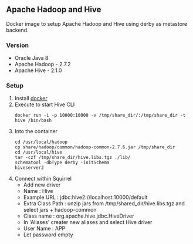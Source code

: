 ## Apache Hadoop and Hive

Docker image to setup Apache Hadoop and Hive using derby as metastore backend.


### Version

* Oracle Java 8
* Apache Hadoop - 2.7.2
* Apache Hive - 2.1.0


### Setup

1. Install [docker](https://docs.docker.com/docker-for-mac/)
2. Execute to start Hive CLI
    ```
    docker run -i -p 10000:10000 -v /tmp/share_dir/:/tmp/share_dir -t hive /bin/bash
    ```
3. Into the container
    ```
    cd /usr/local/hadoop
    cp share/hadoop/common/hadoop-common-2.7.6.jar /tmp/share_dir
    cd /usr/local/hive
    tar -czf /tmp/share_dir/hive.libs.tgz ./lib/
    schematool -dbType derby -initSchema
    hiveserver2
    ```
4. Connect within Squirrel
	* Add new driver
	* Name : Hive
	* Example URL : jdbc:hive2://localhost:10000/default
	* Extra Class Path : unzip jars from /tmp/shared_dir/hive.libs.tgz and select jars + hadoop-common
	* Class name : org.apache.hive.jdbc.HiveDriver
	* In 'Aliases' creater new aliases and select Hive driver
	* User Name : APP
	* Let password empty
